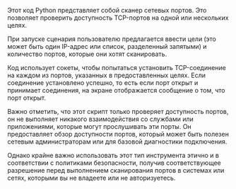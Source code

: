 Этот код Python представляет собой сканер сетевых портов. Это позволяет проверить доступность TCP-портов на одной или нескольких целях.

При запуске сценария пользователю предлагается ввести цели (это может быть один IP-адрес или список, разделенный запятыми) и количество портов, которые они хотят сканировать.

Код использует сокеты, чтобы попытаться установить TCP-соединение на каждом из портов, указанных в предоставленных целях. Если соединение установлено успешно, то есть если порт открыт и принимает соединения, на экране отображается сообщение о том, что порт открыт.

Важно отметить, что этот скрипт только проверяет доступность портов, он не выполняет никакого взаимодействия со службами или приложениями, которые могут прослушивать эти порты. Он предоставляет обзор доступности портов, который может быть полезен сетевым администраторам или для базовой диагностики подключения.

Однако крайне важно использовать этот тип инструмента этично и в соответствии с политиками безопасности, получив соответствующее разрешение перед выполнением сканирования портов в системах или сетях, которыми вы не владеете или не авторизуетесь.
